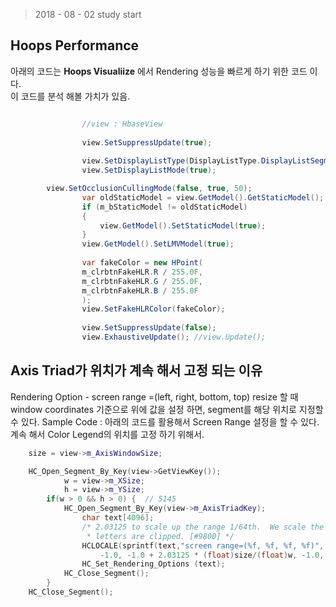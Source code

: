 > 2018 - 08 - 02 study start

## Hoops Performance

아래의 코드는 **Hoops Visualiize** 에서 Rendering 성능을 빠르게 하기 위한 코드 이다.</br>
이 코드를 분석 해볼 가치가 있음.

```cs

				//view : HbaseView
                
                view.SetSuppressUpdate(true);
                
                view.SetDisplayListType(DisplayListType.DisplayListSegment);
                view.SetDisplayListMode(true);

		view.SetOcclusionCullingMode(false, true, 50);
                var oldStaticModel = view.GetModel().GetStaticModel();
            	if (m_bStaticModel != oldStaticModel)
            	{
                	view.GetModel().SetStaticModel(true);
            	}
                view.GetModel().SetLMVModel(true);
                
                var fakeColor = new HPoint(
                m_clrbtnFakeHLR.R / 255.0F,
                m_clrbtnFakeHLR.G / 255.0F,
                m_clrbtnFakeHLR.B / 255.0F
            	);
            	view.SetFakeHLRColor(fakeColor);
                
                view.SetSuppressUpdate(false);
                view.ExhaustiveUpdate(); //view.Update();
```

## Axis Triad가 위치가 계속 해서 고정 되는 이유

Rendering Option - screen range =(left, right, bottom, top)
resize 할 때 window coordinates 기준으로 위에 값을 설정 하면, segment를 해당 위치로 지정할 수 있다.
Sample Code : 아래의 코드를 활용해서 Screen Range 설정을 할 수 있다. 계속 해서 Color Legend의 위치를 고정 하기 위해서.
```cpp
	size = view->m_AxisWindowSize;

	HC_Open_Segment_By_Key(view->GetViewKey());
			w = view->m_XSize;
			h = view->m_YSize;		
		if(w > 0 && h > 0) {  // 5145
			HC_Open_Segment_By_Key(view->m_AxisTriadKey);
				char text[4096];
				/* 2.03125 to scale up the range 1/64th.  We scale the axis triad down 1/64th to make sure none of the
				 * letters are clipped. [#9800] */
				HCLOCALE(sprintf(text,"screen range=(%f, %f, %f, %f)",
					-1.0, -1.0 + 2.03125 * (float)size/(float)w, -1.0, -1.0 + 2.03125 * (float)size/(float)h));
				HC_Set_Rendering_Options (text);
			HC_Close_Segment();
		}
	HC_Close_Segment();
```